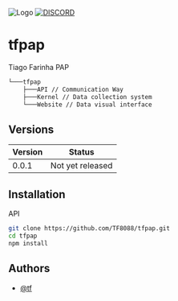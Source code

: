 ![Logo](https://media.discordapp.net/attachments/952673270321258539/989088557752791040/signature_1.png)
[![DISCORD](https://img.shields.io/discord/844315476620214362?label=Discord)](https://discord.gg/mf7h2pjR)

# tfpap
Tiago Farinha PAP 

```bash
└───tfpap
    ├───API // Communication Way
    ├───Kernel // Data collection system
    └───Website // Data visual interface
```
## Versions

| Version             | Status                                                               |
| ----------------- | ------------------------------------------------------------------ |
| 0.0.1 | Not yet released |


## Installation

API

```bash
git clone https://github.com/TF8088/tfpap.git
cd tfpap
npm install
```

## Authors

- [@tf](https://github.com/TF8088)


